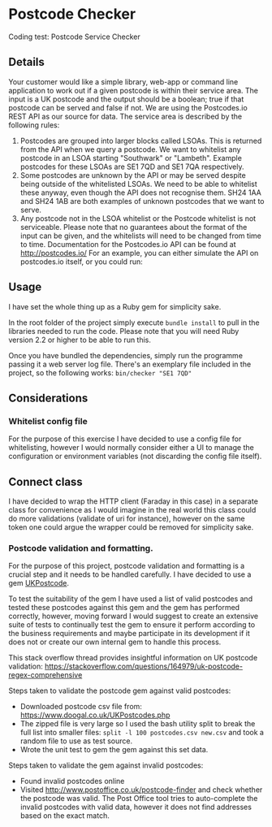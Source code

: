 # Postcode Checker
Coding test: Postcode Service Checker

## Details
Your customer would like a simple library, web-app or command line application to work out if a given postcode is within their service area.
The input is a UK postcode and the output should be a boolean; true if that postcode can be served and false if not. We are using the Postcodes.io REST API as our source for data.
The service area is described by the following rules:
1. Postcodes are grouped into larger blocks called LSOAs. This is returned from the API when we query a postcode. We want to whitelist any postcode in an LSOA starting "Southwark" or "Lambeth". Example postcodes for these LSOAs are SE1 7QD and SE1 7QA respectively.
2. Some postcodes are unknown by the API or may be served despite being outside of the whitelisted LSOAs. We need to be able to whitelist these anyway, even though the API does not recognise them. SH24 1AA and SH24 1AB are both examples of unknown postcodes that we want to serve.
3. Any postcode not in the LSOA whitelist or the Postcode whitelist is not serviceable.
Please note that no guarantees about the format of the input can be given, and the whitelists will need to be changed from time to time.
Documentation for the Postcodes.io API can be found at http://postcodes.io/
For an example, you can either simulate the API on postcodes.io itself, or you could run:

## Usage
I have set the whole thing up as a Ruby gem for simplicity sake.

In the root folder of the project simply execute `bundle install` to pull in the libraries needed to run the code. Please note that you will need Ruby version 2.2 or higher to be able to run this.

Once you have bundled the dependencies, simply run the programme passing it a web server log file. There's an exemplary file included in the project, so the following works:
`bin/checker "SE1 7QD"`


## Considerations
### Whitelist config file
For the purpose of this exercise I have decided to use a config file for whitelisting,
however I would normally consider either a UI to manage the configuration or environment
variables (not discarding the config file itself).

## Connect class
I have decided to wrap the HTTP client (Faraday in this case) in a separate class for convenience as I would
imagine in the real world this class could do more validations (validate of uri for instance), however on the same
token one could argue the wrapper could be removed for simplicity sake.
 
### Postcode validation and formatting. 
For the purpose of this project, postcode validation and formatting is a crucial step and it needs to 
be handled carefully. I have decided to use a gem [UKPostcode](https://github.com/threedaymonk/uk_postcode).
 
To test the suitability of the gem I have used a list of valid postcodes and tested these postcodes 
against this gem and the gem has performed correctly, however, moving forward I would suggest to create 
an extensive suite of tests to continually test the gem to ensure it perform according to the business 
requirements and maybe participate in its development if it does not or create our own internal gem 
to handle this process.

This stack overflow thread provides insightful information on UK postcode validation: 
https://stackoverflow.com/questions/164979/uk-postcode-regex-comprehensive

Steps taken to validate the postcode gem against valid postcodes:

- Downloaded postcode csv file from: https://www.doogal.co.uk/UKPostcodes.php
- The zipped file is very large so I used the bash utility split to break the full list into 
smaller files: `split -l 100 postcodes.csv new.csv` and took a random file to use as test source.
- Wrote the unit test to gem the gem against this set data. 

Steps taken to validate the gem against invalid postcodes:

- Found invalid postcodes online
- Visited http://www.postoffice.co.uk/postcode-finder and check whether the postcode was valid. The Post Office 
tool tries to auto-complete the invalid postcodes with valid data, however it does not find addresses based on the exact
match. 